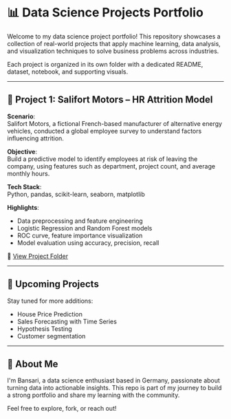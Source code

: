 # 📊 Data Science Projects Portfolio

Welcome to my data science project portfolio! This repository showcases a collection of real-world projects that apply machine learning, data analysis, and visualization techniques to solve business problems across industries.

Each project is organized in its own folder with a dedicated README, dataset, notebook, and supporting visuals.

---

## 🚗 Project 1: Salifort Motors – HR Attrition Model

**Scenario**:  
Salifort Motors, a fictional French-based manufacturer of alternative energy vehicles, conducted a global employee survey to understand factors influencing attrition.

**Objective**:  
Build a predictive model to identify employees at risk of leaving the company, using features such as department, project count, and average monthly hours.

**Tech Stack**:  
Python, pandas, scikit-learn, seaborn, matplotlib

**Highlights**:
- Data preprocessing and feature engineering
- Logistic Regression and Random Forest models
- ROC curve, feature importance visualization
- Model evaluation using accuracy, precision, recall

📂 [View Project Folder](./salifort-motors-attrition-model)

---

## 📌 Upcoming Projects

Stay tuned for more additions:
- House Price Prediction
- Sales Forecasting with Time Series
- Hypothesis Testing
- Customer segmentation 

---

## 🧠 About Me

I'm Bansari, a data science enthusiast based in Germany, passionate about turning data into actionable insights. This repo is part of my journey to build a strong portfolio and share my learning with the community.

Feel free to explore, fork, or reach out!
